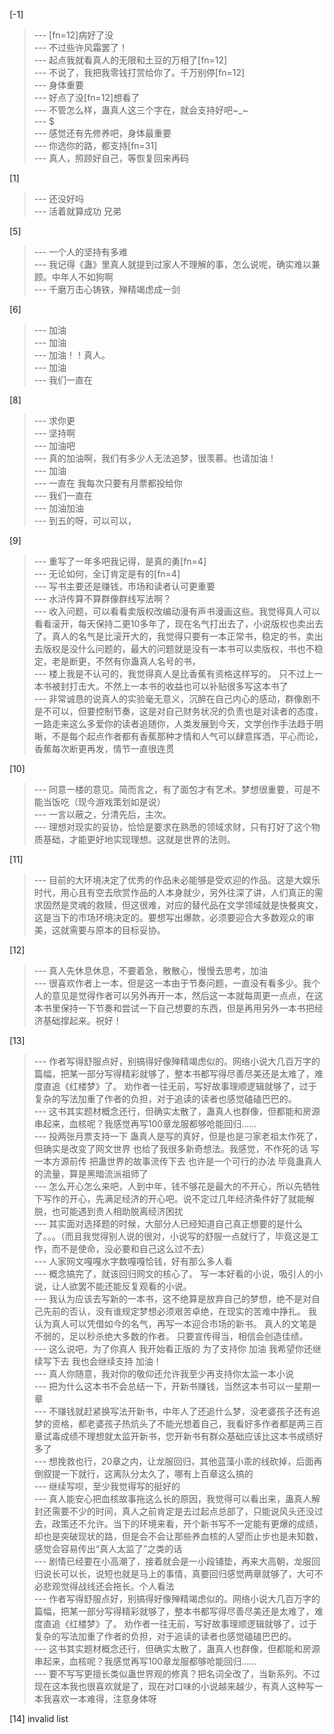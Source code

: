 
[-1] 
>--- [fn=12]病好了没<br>
>--- 不过些许风霜罢了！<br>
>--- 起点我就看真人的无限和土豆的万相了[fn=12]<br>
>--- 不说了，我把我零钱打赏给你了。千万别停[fn=12]<br>
>--- 身体重要<br>
>--- 好点了没[fn=12]想看了<br>
>--- 不管怎么样，蛊真人这三个字在，就会支持好吧~_~<br>
>--- $<br>
>--- 感觉还有先修养吧，身体最重要<br>
>--- 你选你的路，都支持[fn=31]<br>
>--- 真人，照顾好自己，等恢复回来再码<br>

[1] 
>--- 还没好吗<br>
>--- 活着就算成功 兄弟<br>

[5] 
>--- 一个人的坚持有多难<br>
>--- 我记得《蛊》里真人就提到过家人不理解的事，怎么说呢，确实难以兼顾。中年人不如狗啊<br>
>--- 千磨万击心铸铁，殚精竭虑成一剑<br>

[6] 
>--- 加油<br>
>--- 加油<br>
>--- 加油！！真人。<br>
>--- 加油<br>
>--- 我们一直在<br>

[8] 
>--- 求你更<br>
>--- 坚持啊<br>
>--- 加油吧<br>
>--- 真的加油啊，我们有多少人无法追梦，很羡慕。也请加油！<br>
>--- 加油<br>
>--- 一直在  我每次只要有月票都投给你<br>
>--- 我们一直在<br>
>--- 加油加油<br>
>--- 到五的呀，可以可以，<br>

[9] 
>--- 重写了一年多吧我记得，是真的勇[fn=4]<br>
>--- 无论如何，全订肯定是有的[fn=4]<br>
>--- 写书主要还是赚钱，市场和读者认可更重要<br>
>--- 水浒传算不算群像群线写法啊？<br>
>--- 收入问题，可以看看卖版权改编动漫有声书漫画这些。我觉得真人可以看看滚开，每天保持二更10多年了，现在名气打出去了，小说版权也卖出去了。真人的名气是比滚开大的，我觉得只要有一本正常书，稳定的书，卖出去版权是没什么问题的，最大的问题就是没有一本书可以卖版权，书也不稳定，老是断更，不然有你蛊真人名号的书，<br>
>--- 楼上我是不认可的，我觉得真人是比香蕉有资格这样写的。
只不过上一本书被封打击大。不然上一本书的收益也可以补贴很多写这本书了<br>
>--- 非常诚恳的说真人的实验毫无意义，沉醉在自己内心的感动，群像剧不是不可以，但要控制节奏，这是对自己财务状况的负责也是对读者的态度，一路走来这么多爱你的读者追随你，人类发展到今天，文学创作手法趋于明晰，不是每个起点作者都有香蕉那种才情和人气可以肆意挥洒，平心而论，香蕉每次断更再发，情节一直很连贯<br>

[10] 
>--- 同意一楼的意见。简而言之，有了面包才有艺术。梦想很重要，可是不能当饭吃（现今游戏策划如是说）<br>
>--- 一言以蔽之，分清先后，主次。<br>
>--- 理想对现实的妥协，恰恰是要求在熟悉的领域求财，只有打好了这个物质基础，才能更好地实现理想。这就是世界的法则。<br>

[11] 
>--- 目前的大环境决定了优秀的作品未必能够是受欢迎的作品。这是大娱乐时代，用心且有空去欣赏作品的人本身就少，另外往深了讲，人们真正的需求固然是灵魂的救赎，但这很难，对应的替代品在文学领域就是快餐爽文，这是当下的市场环境决定的。要想写出爆款，必须要迎合大多数观众的审美，这就需要与原本的目标妥协。<br>

[12] 
>--- 真人先休息休息，不要着急，散散心，慢慢去思考，加油<br>
>--- 很喜欢作者上一本，但是这一本由于节奏问题，一直没有看多少。我个人的意见是觉得作者可以另外再开一本，然后这一本就每周更一点点，在这本书里保持一下节奏和尝试一下自己想要的东西，但是再用另外一本书把经济基础撑起来。祝好！<br>

[13] 
>--- 作者写得舒服点好，别搞得好像殚精竭虑似的。网络小说大几百万字的篇幅，把某一部分写得精彩就够了，整本书都写得尽善尽美还是太难了，难度直追《红楼梦》了。
劝作者一往无前，写好故事理顺逻辑就够了，过于复杂的写法加重了作者的负担，对于追读的读者也感觉磕磕巴巴的。<br>
>--- 这书其实题材概念还行，但确实太散了，蛊真人也群像，但都能和房源串起来，血核呢？我感觉再写100章龙服都够呛能回归……<br>
>--- 投两张月票支持一下 蛊真人是写的真好，但是也是刁家老祖太作死了，但确实是改变了网文世界 也给了我很多新奇想法。我感觉，不作死的话 写一本方源前传 把蛊世界的故事流传下去 也许是一个可行的办法 毕竟蛊真人的流量，算是黑暗流派祖师了<br>
>--- 怎么开心怎么来吧，人到中年，钱不够花是最大的不开心，所以先牺牲下写作的开心，先满足经济的开心吧。说不定过几年经济条件好了就能解脱，也可能遇到贵人相助脱离经济困扰<br>
>--- 其实面对选择题的时候，大部分人已经知道自己真正想要的是什么了。。。（而且我觉得别人说的很对，小说写的舒服一点就行了，毕竟这是工作，而不是使命，没必要和自己这么过不去）<br>
>--- 人家网文嘎嘎水字数嘎嘎恰钱，好有那么多人看<br>
>--- 概念搞完了，就该回归网文的核心了。
写一本好看的小说，吸引人的小说，让人欲罢不能还能反复观看的小说。<br>
>--- 我认为应该去写新的一本书，这不绝算是放弃自己的梦想，绝不是对自己先前的否认，没有谁规定梦想必须艰苦卓绝，在现实的苦难中挣扎。
我认为真人可以凭借如今的名气，再写一本迎合市场的新书。
真人的文笔是不弱的，足以秒杀绝大多数的作者。
只要宣传得当，相信会创造佳绩。<br>
>--- 这么说吧，为了你真人 我开始看正版的 为了支持你 加油 我希望你还继续写下去 我也会继续支持 加油！<br>
>--- 真人你随意，我对你的敬仰还允许我至少再支持你太监一本小说<br>
>--- 把为什么这本书不会总结一下，开新书赚钱，当然这本书可以一星期一章<br>
>--- 不赚钱就赶紧换写法开新书，中年人了还追什么梦，没老婆孩子还有追梦的资格，都老婆孩子热炕头了不能光想着自己，我看好多作者都是两三百章试毒成绩不理想就太监开新书，您开新书有群众基础应该比这本书成绩好多了<br>
>--- 想挽救也行，20章之内，让龙服回归，其他蓝藻小乖的线砍掉，后面再倒叙提一下就行，这离队分太久了，哪有上百章这么搞的<br>
>--- 继续写呗，至少我觉得写的挺好的<br>
>--- 真人能安心把血核故事拖这么长的原因，我觉得可以看出来，蛊真人解封还需要不少的时间，真人之前肯定是去过起点总部了，只能说风头还没过去，政策还不允许。当下的环境来看，开个新书写不一定能有更爆的成绩，却也是突破现状的路，但是会不会让那些养血核的人望而止步也是未知数，感觉会容易传出“真人太监了”之类的话<br>
>--- 剧情已经要在小高潮了，接着就会是一小段铺垫，再来大高朝，龙服回归说长可以长，说短也就是马上的事情，真要回归感觉两章就够了，大可不必悲观觉得战线还会拖长。个人看法<br>
>--- 作者写得舒服点好，别搞得好像殚精竭虑似的。网络小说大几百万字的篇幅，把某一部分写得精彩就够了，整本书都写得尽善尽美还是太难了，难度直追《红楼梦》了。
劝作者一往无前，写好故事理顺逻辑就够了，过于复杂的写法加重了作者的负担，对于追读的读者也感觉磕磕巴巴的。<br>
>--- 这书其实题材概念还行，但确实太散了，蛊真人也群像，但都能和房源串起来，血核呢？我感觉再写100章龙服都够呛能回归……<br>
>--- 要不写写更擅长类似蛊世界观的修真？把名词全改了，当新系列。不过现在这本我也很喜欢就是了，现在对口味的小说越来越少，有真人这种写一本我喜欢一本难得，注意身体呀<br>

[14] invalid list
